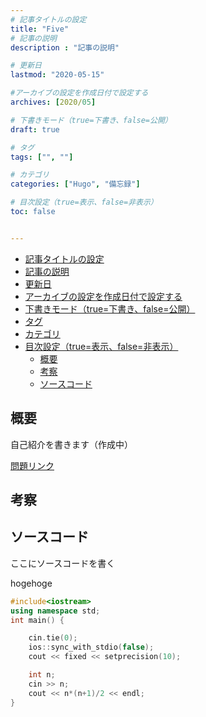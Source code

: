 ```yaml
---
# 記事タイトルの設定
title: "Five"
# 記事の説明
description : "記事の説明"

# 更新日
lastmod: "2020-05-15"

#アーカイブの設定を作成日付で設定する
archives: [2020/05]

# 下書きモード（true=下書き、false=公開）
draft: true

# タグ
tags: ["", ""]

# カテゴリ
categories: ["Hugo", "備忘録"]

# 目次設定（true=表示、false=非表示）
toc: false


---
```



<!-------  ここは目次 ------ >
<!-- TOC -->

- [記事タイトルの設定](#記事タイトルの設定)
- [記事の説明](#記事の説明)
- [更新日](#更新日)
- [アーカイブの設定を作成日付で設定する](#アーカイブの設定を作成日付で設定する)
- [下書きモード（true=下書き、false=公開）](#下書きモードtrue下書きfalse公開)
- [タグ](#タグ)
- [カテゴリ](#カテゴリ)
- [目次設定（true=表示、false=非表示）](#目次設定true表示false非表示)
    - [概要](#概要)
    - [考察](#考察)
    - [ソースコード](#ソースコード)

<!-- /TOC -->
<!-------  目次終了 --------->

## 概要

自己紹介を書きます（作成中） <br>

[問題リンク](https://atcoder.jp/contests/abc167/tasks/abc167_a)

## 考察

## ソースコード

ここにソースコードを書く<br>

hogehoge

```cpp
#include<iostream>
using namespace std;
int main() {

	cin.tie(0);
	ios::sync_with_stdio(false);
	cout << fixed << setprecision(10);

	int n;
	cin >> n;
	cout << n*(n+1)/2 << endl;
}
```
